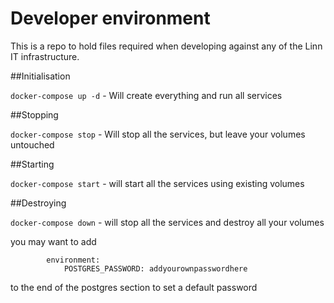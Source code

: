 # Developer environment

This is a repo to hold files required when developing against any of the Linn IT infrastructure. 

##Initialisation

`docker-compose up -d` - Will create everything and run all services

##Stopping

`docker-compose stop` - Will stop all the services, but leave your volumes untouched

##Starting

`docker-compose start` - will start all the services using existing volumes

##Destroying

`docker-compose down` - will stop all the services and destroy all your volumes


you may want to add 
```
        environment:
            POSTGRES_PASSWORD: addyourownpasswordhere
```
to the end of the postgres section to set a default password

